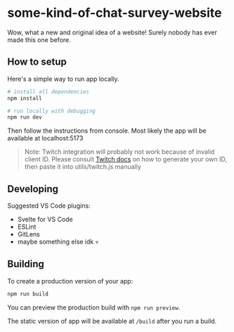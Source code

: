 # some-kind-of-chat-survey-website

Wow, what a new and original idea of a website! Surely nobody has ever made this one before.

## How to setup

Here's a simple way to run app locally.

```bash
# install all dependencies
npm install

# run locally with debugging
npm run dev
```

Then follow the instructions from console. Most likely the app will be available at localhost:5173

> Note: Twitch integration will probably not work because of invalid client ID. Please consult [Twitch docs](https://dev.twitch.tv/docs/authentication/) on how to generate your own ID, then paste it into utils/twitch.js manually

## Developing

Suggested VS Code plugins:
* Svelte for VS Code
* ESLint
* GitLens
* maybe something else idk 💀

## Building

To create a production version of your app:

```bash
npm run build
```

You can preview the production build with `npm run preview`.

The static version of app will be available at `/build` after you run a build.
